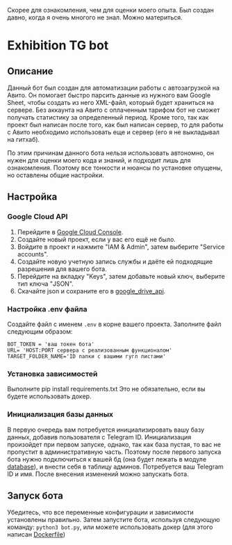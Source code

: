 Скорее для ознакомления, чем для оценки моего опыта. Был создан давно, когда я очень многого не знал. Можно материться.


# Exhibition TG bot

## Описание

Данный бот был создан для автоматизации работы с автозагрузкой на Авито. Он помогает быстро
парсить данные из нужного вам Google Sheet, чтобы создать из него XML-файл, который будет храниться на сервере.
Без аккаунта на Авито с оплаченным тарифом бот не сможет получать статистику за определенный период.
Кроме того, так как проект был написан после того, как был написан сервер, то для работы с Авито необходимо использовать
еще и сервер (его я не выкладывал на гитхаб).

По этим причинам данного бота нельзя использовать автономно, он нужен для оценки моего кода и знаний, и
подходит лишь для ознакомления. Поэтому все тонкости и нюансы по установке опущены, но оставлены общие настройки.

## Настройка

### Google Cloud API

1. Перейдите в [Google Cloud Console](https://console.cloud.google.com/).
2. Создайте новый проект, если у вас его ещё не было.
3. Войдите в проект и нажмите "IAM & Admin", затем выберите "Service accounts".
4. Создайте новую учетную запись службы и даёте ей подходящие разрешения для вашего бота.
5. Перейдите на вкладку "Keys", затем добавьте новый ключ, выберите тип ключа "JSON".
6. Скачайте json и сохраните его в [google_drive_api](google_drive_api).

### Настройка .env файла

Создайте файл с именем `.env` в корне вашего проекта. Заполните файл следующим образом:

```
BOT_TOKEN = 'ваш токен бота'
URL= 'HOST:PORT сервера с реализованным функционалом'
TARGET_FOLDER_NAME='ID папки с вашими гугл листами'
```

### Установка зависимостей

Выполните pip install requirements.txt 
Это не обязательно, если вы будете использовать докер.


### Инициализация базы данных

В первую очередь вам потребуется инициализировать вашу базу данных, добавив пользователя с Telegram ID. 
Инициализация произойдет при первом запуске, однако, так как база пустая, то вас не пропустит в 
административную часть. Поэтому после первого запуска бота нужно подключиться к вашей бд
(она будет лежать в модуле [database](database)), и внести себя в таблицу админов. Потребуется ваш Telegram ID и имя.
После внесения изменений можно запускать бота.


## Запуск бота

Убедитесь, что все переменные конфигурации и зависимости установлены правильно. Затем запустите бота, используя следующую команду: `python3 bot.py`,
или можете использовать докер (для этого написан [Dockerfile](Dockerfile))

